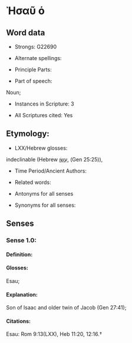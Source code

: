 # Ἠσαῦ ὁ

<!-- Status: S2=NeedsReview -->
<!-- Lexica used for edits:LN, BDAG   -->

## Word data

* Strongs: G22690

* Alternate spellings:



* Principle Parts: 


* Part of speech: 

Noun;

* Instances in Scripture: 3

* All Scriptures cited: Yes

## Etymology: 


* LXX/Hebrew glosses: 

indeclinable (Hebrew [עֵשָׂו](//en-uhl/H6215), (Gen 25:25)),

* Time Period/Ancient Authors: 


* Related words: 

* Antonyms for all senses

* Synonyms for all senses: 


## Senses 


### Sense  1.0: 

#### Definition: 

#### Glosses: 

Esau; 

#### Explanation: 

Son of Isaac and older twin of Jacob (Gen 27:41); 

#### Citations: 

Esau: Rom 9:13(LXX), Heb 11:20, 12:16.†

